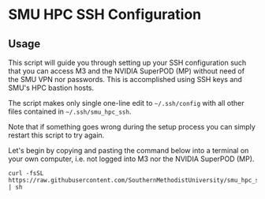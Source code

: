 # SMU HPC SSH Configuration

## Usage

This script will guide you through setting up your SSH configuration such that
you can access M3 and the NVIDIA SuperPOD (MP) without need of the SMU VPN nor
passwords. This is accomplished using SSH keys and SMU's HPC bastion hosts.

The script makes only single one-line edit to `~/.ssh/config` with all other
files contained in `~/.ssh/smu_hpc_ssh`.

Note that if something goes wrong during the setup process you can simply
restart this script to try again.

Let's begin by copying and pasting the command below into a terminal on your
own computer, i.e. not logged into M3 nor the NVIDIA SuperPOD (MP).

```
curl -fsSL https://raw.githubusercontent.com/SouthernMethodistUniversity/smu_hpc_ssh/main/setup.sh | sh
```

